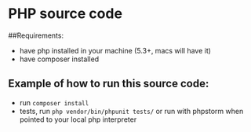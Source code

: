 # PHP source code

##Requirements:
- have php installed in your machine (5.3+, macs will have it)
- have composer installed

## Example of how to run this source code:
- run `composer install`
- tests, run `php vendor/bin/phpunit tests/` or run with phpstorm when pointed to your local php interpreter
